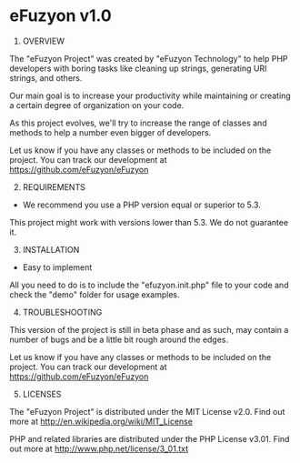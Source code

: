 eFuzyon v1.0
=======

1. OVERVIEW

The "eFuzyon Project" was created by "eFuzyon Technology" to help PHP developers
with boring tasks like cleaning up strings, generating URI strings, and others.

Our main goal is to increase your productivity while maintaining or creating a 
certain degree of organization on your code.

As this project evolves, we'll try to increase the range of classes and methods
to help a number even bigger of developers.

Let us know if you have any classes or methods to be included on the project.
You can track our development at https://github.com/eFuzyon/eFuzyon

2. REQUIREMENTS

- We recommend you use a PHP version equal or superior to 5.3.

This project might work with versions lower than 5.3. We do not guarantee it.

3. INSTALLATION

- Easy to implement

All you need to do is to include the "efuzyon.init.php" file to your code and
check the "demo" folder for usage examples.

4. TROUBLESHOOTING

This version of the project is still in beta phase and as such, may contain a 
number of bugs and be a little bit rough around the edges.

Let us know if you have any classes or methods to be included on the project.
You can track our development at https://github.com/eFuzyon/eFuzyon

5. LICENSES

The "eFuzyon Project" is distributed under the MIT License v2.0.
Find out more at http://en.wikipedia.org/wiki/MIT_License

PHP and related libraries are distributed under the PHP License v3.01.
Find out more at http://www.php.net/license/3_01.txt